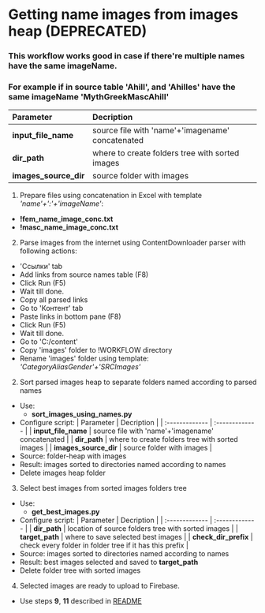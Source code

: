 # Getting name images from images heap (DEPRECATED)

### This workflow works good in case if there're multiple names have the same imageName.
### For example if in source table 'Ahill', and 'Ahilles' have the same imageName 'MythGreekMascAhill'


| Parameter     | Decription     |
| :------------- | :------------- |
| **input_file_name** | source file with 'name'+'imagename' concatenated |
| **dir_path** | where to create folders tree with sorted images |
| **images_source_dir** | source folder with images |

1. Prepare files using concatenation in Excel with template *'name'+':'+'imageName'*:
- **!fem_name_image_conc.txt**
- **!masc_name_image_conc.txt**

2. Parse images from the internet using ContentDownloader parser with following actions:
- 'Ссылки' tab
- Add links from source names table (F8)
- Click Run (F5)
- Wait till done.
- Copy all parsed links
- Go to 'Контент' tab
- Paste links in bottom pane (F8)
- Click Run (F5)
- Wait till done.
- Go to 'C:/content'
- Copy 'images' folder to !WORKFLOW directory
- Rename 'images' folder using template: *'CategoryAliasGender'+'SRCImages'*

2. Sort parsed images heap to separate folders named according to parsed names
- Use:
  - **sort_images_using_names.py**
- Configure script:
| Parameter     | Decription     |
| :------------- | :------------- |
| **input_file_name** | source file with 'name'+'imagename' concatenated |
| **dir_path** | where to create folders tree with sorted images |
| **images_source_dir** | source folder with images |
- Source: folder-heap with images
- Result: images sorted to directories named according to names
- Delete images heap folder

3. Select best images from sorted images folders tree
- Use:
  - **get_best_images.py**
- Configure script:
| Parameter     | Decription     |
| :------------- | :------------- |
| **dir_path** | location of source folders tree with sorted images |
| **target_path** | where to save selected best images |
| **check_dir_prefix** | check every folder in folder tree if it has this prefix |
- Source: images sorted to directories named according to names
- Result: best images selected and saved to **target_path**
- Delete folder tree with sorted images

4. Selected images are ready to upload to Firebase.
- Use steps **9**, **11** described in [README](./README.md)

